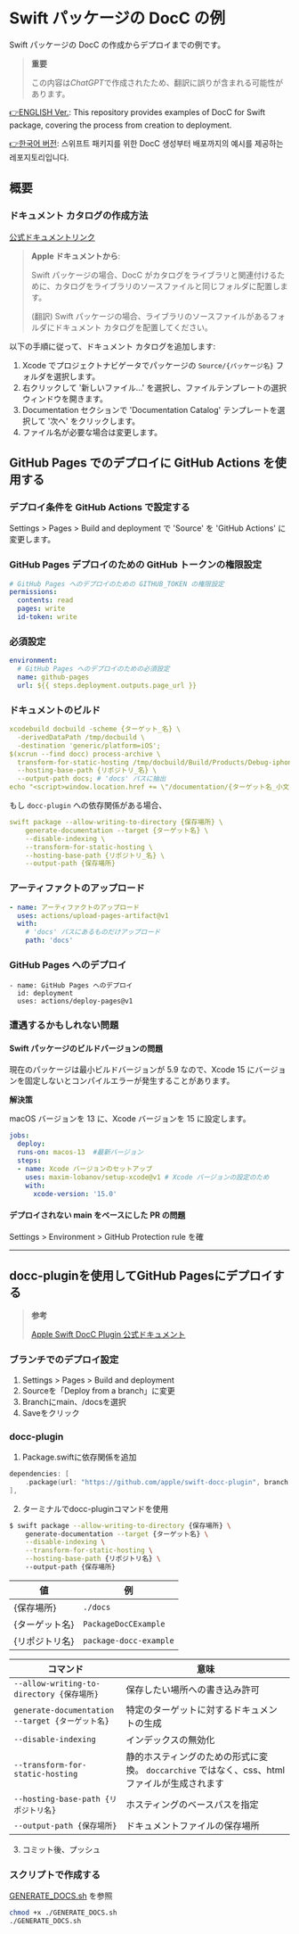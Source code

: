 # Swift パッケージの DocC の例

Swift パッケージの DocC の作成からデプロイまでの例です。

> **重要**
>
> この内容は*ChatGPT*で作成されたため、翻訳に誤りが含まれる可能性があります。

[👉ENGLISH Ver.](/README_ENG.md): This repository provides examples of DocC for Swift package, covering the process from creation to deployment.

[👉한국어 버전](/README.md): 스위프트 패키지를 위한 DocC 생성부터 배포까지의 예시를 제공하는 레포지토리입니다.

## 概要

### ドキュメント カタログの作成方法
[公式ドキュメントリンク](https://developer.apple.com/documentation/Xcode/documenting-apps-frameworks-and-packages)

> **Apple ドキュメントから**:
>
> Swift パッケージの場合、DocC がカタログをライブラリと関連付けるために、カタログをライブラリのソースファイルと同じフォルダに配置します。
>
> (翻訳) Swift パッケージの場合、ライブラリのソースファイルがあるフォルダにドキュメント カタログを配置してください。

以下の手順に従って、ドキュメント カタログを追加します:
1. Xcode でプロジェクトナビゲータでパッケージの `Source/{パッケージ名}` フォルダを選択します。
2. 右クリックして '新しいファイル...' を選択し、ファイルテンプレートの選択ウィンドウを開きます。
3. Documentation セクションで 'Documentation Catalog' テンプレートを選択して '次へ' をクリックします。
4. ファイル名が必要な場合は変更します。

## GitHub Pages でのデプロイに GitHub Actions を使用する

### デプロイ条件を GitHub Actions で設定する

Settings > Pages > Build and deployment で 'Source' を 'GitHub Actions' に変更します。

### GitHub Pages デプロイのための GitHub トークンの権限設定

```yml
# GitHub Pages へのデプロイのための GITHUB_TOKEN の権限設定
permissions:
  contents: read
  pages: write
  id-token: write
```

### 必須設定

```yml
environment:
  # GitHub Pages へのデプロイのための必須設定
  name: github-pages
  url: ${{ steps.deployment.outputs.page_url }}
```

### ドキュメントのビルド

```yml
xcodebuild docbuild -scheme {ターゲット_名} \
  -derivedDataPath /tmp/docbuild \
  -destination 'generic/platform=iOS';
$(xcrun --find docc) process-archive \
  transform-for-static-hosting /tmp/docbuild/Build/Products/Debug-iphoneos/{ターゲット_名}.doccarchive \
  --hosting-base-path {リポジトリ_名} \
  --output-path docs; # 'docs' パスに抽出
echo "<script>window.location.href += \"/documentation/{ターゲット名_小文字}\"</script>" > docs/index.html
```

もし `docc-plugin` への依存関係がある場合、

```yml
swift package --allow-writing-to-directory {保存場所} \
    generate-documentation --target {ターゲット名} \
    --disable-indexing \
    --transform-for-static-hosting \
    --hosting-base-path {リポジトリ_名} \ 
    --output-path {保存場所}
```

### アーティファクトのアップロード

```yml
- name: アーティファクトのアップロード
  uses: actions/upload-pages-artifact@v1
  with:
    # 'docs' パスにあるものだけアップロード
    path: 'docs'
```

### GitHub Pages へのデプロイ

```
- name: GitHub Pages へのデプロイ
  id: deployment
  uses: actions/deploy-pages@v1
```

### 遭遇するかもしれない問題

#### Swift パッケージのビルドバージョンの問題

現在のパッケージは最小ビルドバージョンが 5.9 なので、Xcode 15 にバージョンを固定しないとコンパイルエラーが発生することがあります。

**解決策**

macOS バージョンを 13 に、Xcode バージョンを 15 に設定します。

```yml
jobs:
  deploy:
  runs-on: macos-13  #最新バージョン
  steps:
  - name: Xcode バージョンのセットアップ
    uses: maxim-lobanov/setup-xcode@v1 # Xcode バージョンの設定のため
    with:
      xcode-version: '15.0'
```

#### デプロイされない main をベースにした PR の問題

Settings > Environment > GitHub Protection rule を確

---

## docc-pluginを使用してGitHub Pagesにデプロイする

> **参考**
>
> [Apple Swift DocC Plugin 公式ドキュメント](https://apple.github.io/swift-docc-plugin/documentation/swiftdoccplugin/publishing-to-github-pages/)

### ブランチでのデプロイ設定

1. Settings > Pages > Build and deployment
2. Sourceを「Deploy from a branch」に変更
3. Branchにmain、/docsを選択
4. Saveをクリック

### docc-plugin
1. Package.swiftに依存関係を追加
```swift
dependencies: [
    .package(url: "https://github.com/apple/swift-docc-plugin", branch: "main"),
],
```

2. ターミナルでdocc-pluginコマンドを使用

```bash
$ swift package --allow-writing-to-directory {保存場所} \
    generate-documentation --target {ターゲット名} \
    --disable-indexing \
    --transform-for-static-hosting \
    --hosting-base-path {リポジトリ名} \ 
    --output-path {保存場所}
```

| 値 | 例 |
| --- | --- |
| {保存場所} | `./docs` |
| {ターゲット名} | `PackageDocCExample` |
| {リポジトリ名} | `package-docc-example` |

| コマンド | 意味 |
| --- | --- |
| `--allow-writing-to-directory {保存場所}` | 保存したい場所への書き込み許可 |
| `generate-documentation --target {ターゲット名}` | 特定のターゲットに対するドキュメントの生成 |
| `--disable-indexing` | インデックスの無効化 |
| `--transform-for-static-hosting` | 静的ホスティングのための形式に変換。 `doccarchive` ではなく、css、htmlファイルが生成されます |
| `--hosting-base-path {リポジトリ名}` | ホスティングのベースパスを指定 |
| `--output-path {保存場所}` | ドキュメントファイルの保存場所 |

3. コミット後、プッシュ

### スクリプトで作成する

[GENERATE_DOCS.sh](/GENERATE_DOCS.sh) を参照

```bash
chmod +x ./GENERATE_DOCS.sh
./GENERATE_DOCS.sh
```
